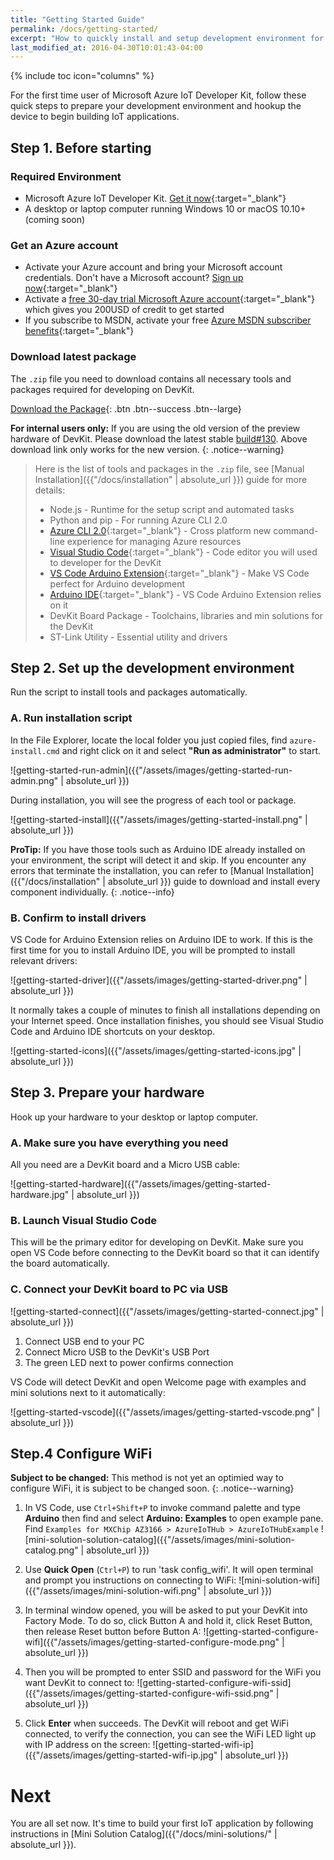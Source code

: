 ```yaml
---
title: "Getting Started Guide"
permalink: /docs/getting-started/
excerpt: "How to quickly install and setup development environment for use with DevKit."
last_modified_at: 2016-04-30T10:01:43-04:00
---
```


{% include toc icon="columns" %}

For the first time user of Microsoft Azure IoT Developer Kit, follow these quick steps to prepare your development environment and hookup the device to begin building IoT applications.

## Step 1. Before starting

### Required Environment

* Microsoft Azure IoT Developer Kit. [Get it now](http://microsoft.github.io/azure-iot-developer-kit){:target="_blank"}
* A desktop or laptop computer running Windows 10 or macOS 10.10+ (coming soon)

### Get an Azure account

* Activate your Azure account and bring your Microsoft account credentials. Don't have a Microsoft account? [Sign up now](https://signup.live.com/newuser.aspx){:target="_blank"}
* Activate a [free 30-day trial Microsoft Azure account](https://azureinfo.microsoft.com/us-freetrial.html){:target="_blank"} which gives you 200USD of credit to get started
* If you subscribe to MSDN, activate your free [Azure MSDN subscriber benefits](https://azure.microsoft.com/en-us/pricing/member-offers/visual-studio-subscriptions/){:target="_blank"}

### Download latest package

The `.zip` file you need to download contains all necessary tools and packages required for developing on DevKit.

[<i class='fa fa-download'></i> Download the Package](https://azureboard.blob.core.windows.net/installpackage/usb_install_148.zip){: .btn .btn--success .btn--large}

**For internal users only:** If you are using the old version of the preview hardware of DevKit. Please  download the latest stable [build#130](http://10.172.15.140:8080/job/AzureIoTDeveloperKit/130/artifact/usb_install_130.zip). Above download link only works for the new version.
{: .notice--warning}

> Here is the list of tools and packages in the `.zip` file, see [Manual Installation]({{"/docs/installation" | absolute_url }}) guide for more details:
> * Node.js - Runtime for the setup script and automated tasks
> * Python and pip - For running Azure CLI 2.0
> * [Azure CLI 2.0](https://docs.microsoft.com/en-us/cli/azure/overview){:target="_blank"} - Cross platform new command-line experience for managing Azure resources
> * [Visual Studio Code](https://code.visualstudio.com/){:target="_blank"} - Code editor you will used to developer for the DevKit
> * [VS Code Arduino Extension](https://marketplace.visualstudio.com/items?itemName=vsciot-vscode.vscode-arduino){:target="_blank"} - Make VS Code perfect for Arduino development
> * [Arduino IDE](https://www.arduino.cc/en/Main/Software){:target="_blank"} - VS Code Arduino Extension relies on it
> * DevKit Board Package - Toolchains, libraries and min solutions for the DevKit
> * ST-Link Utility - Essential utility and drivers

## Step 2. Set up the development environment

Run the script to install tools and packages automatically.

### A. Run installation script

In the File Explorer, locate the local folder you just copied files, find `azure-install.cmd` and right click on it and select **"Run as administrator"** to start.

![getting-started-run-admin]({{"/assets/images/getting-started-run-admin.png" | absolute_url }})

During installation, you will see the progress of each tool or package.

![getting-started-install]({{"/assets/images/getting-started-install.png" | absolute_url }})

**ProTip:** If you have those tools such as Arduino IDE already installed on your environment, the script will detect it and skip. If you encounter any errors that terminate the installation, you can refer to [Manual Installation]({{"/docs/installation" | absolute_url }}) guide to download and install every component individually.
{: .notice--info}

### B. Confirm to install drivers

VS Code for Arduino Extension relies on Arduino IDE to work. If this is the first time for you to install Arduino IDE, you will be prompted to install relevant drivers:

![getting-started-driver]({{"/assets/images/getting-started-driver.png" | absolute_url }})

It normally takes a couple of minutes to finish all installations depending on your Internet speed. Once installation finishes, you should see Visual Studio Code and Arduino IDE shortcuts on your desktop.

![getting-started-icons]({{"/assets/images/getting-started-icons.jpg" | absolute_url }})

## Step 3. Prepare your hardware

Hook up your hardware to your desktop or laptop computer.

### A. Make sure you have everything you need

All you need are a DevKit board and a Micro USB cable:

![getting-started-hardware]({{"/assets/images/getting-started-hardware.jpg" | absolute_url }})

### B. Launch Visual Studio Code

This will be the primary editor for developing on DevKit. Make sure you open VS Code before connecting to the DevKit board so that it can identify the board automatically.

### C. Connect your DevKit board to PC via USB

![getting-started-connect]({{"/assets/images/getting-started-connect.jpg" | absolute_url }})

1. Connect USB end to your PC
2. Connect Micro USB to the DevKit's USB Port
3. The green LED next to power confirms connection

VS Code will detect DevKit and open Welcome page with examples and mini solutions next to it automatically:

![getting-started-vscode]({{"/assets/images/getting-started-vscode.png" | absolute_url }})

## Step.4 Configure WiFi

**Subject to be changed:** This method is not yet an optimied way to configure WiFi, it is subject to be changed soon.
{: .notice--warning}

1. In VS Code, use `Ctrl+Shift+P` to invoke command palette and type **Arduino** then find and select **Arduino: Examples** to open example pane. Find `Examples for MXChip AZ3166 > AzureIoTHub > AzureIoTHubExample`
 ![mini-solution-solution-catalog]({{"/assets/images/mini-solution-catalog.png" | absolute_url }})

2. Use **Quick Open** (`Ctrl+P`) to run 'task config_wifi'. It will open terminal and prompt you instructions on connecting to WiFi:
 ![mini-solution-wifi]({{"/assets/images/mini-solution-wifi.png" | absolute_url }})

3. In terminal window opened, you will be asked to put your DevKit into Factory Mode. To do so, click Button A and hold it, click Reset Button, then release Reset button before Button A:
 ![getting-started-configure-wifi]({{"/assets/images/getting-started-configure-mode.png" | absolute_url }})

4. Then you will be prompted to enter SSID and password for the WiFi you want DevKit to connect to:
 ![getting-started-configure-wifi-ssid]({{"/assets/images/getting-started-configure-wifi-ssid.png" | absolute_url }})

4. Click **Enter** when succeeds. The DevKit will reboot and get WiFi connected, to verify the connection, you can see the WiFi LED light up with IP address on the screen:
 ![getting-started-wifi-ip]({{"/assets/images/getting-started-wifi-ip.jpg" | absolute_url }})

# Next

You are all set now. It's time to build your first IoT application by following instructions in [Mini Solution Catalog]({{"/docs/mini-solutions/" | absolute_url }}).
